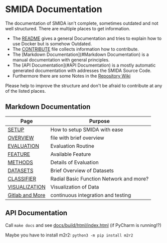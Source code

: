# SMIDA Documentation

The documentation of SMIDA isn't complete, sometimes outdated and not well structured. There are multiple places to get information.

- The [README](../README.md) gives a general Documentation and tries to explain how to use Docker but is somehow Outdated.
- The [CONTRIBUTE](../CONTRIBUTE.md) file collects information how to contribute.
- The [Markdown Documentation](#Markdown Documentation) is a manual documentation with general principles.
- The [API Documentation](#API Documentation) is a mostly automatic generated documentation with addresses the SMIDA Source Code.
- Furthermore there are some Notes in the [Repository Wiki](https://gitlab.informatik.uni-bremen.de/cgvr/smida2/schau_mir_in_die_augen/-/wikis/home)

Please help to improve the structure and don't be afraid to contribute at any of the listed places.

## Markdown Documentation

| Page | Purpose |
| ------ | ----------- |
| [SETUP](SETUP.md) | How to setup SMIDA with ease |
| [OVERVIEW](OVERVIEW.md) | file with brief overview  |
| [EVALUATION](EVALUATION.md) | Evaluation Routine |
| [FEATURE](FEATURE.md) | Available Feature |
| [METHODS](METHODS.md) |  Details of Evaluation |
| [DATASETS](DATASETS.md) | Brief Overview of Datasets |
| [CLASSIFIER](CLASSIFIER.md) | Radial Basic Function Network and more? |
| [VISUALIZATION](VISUALIZATION.md) | Visualization of Data |
| [Gitlab and More](GITLAB.md) | continuous integration  and testing|

## API Documentation

Call `make docs` and see [docs/build/html/index.html](http://localhost:63342/SMIDA/docs/build/html/index.html) (if PyCharm is running!?)

Maybe you have to install m2r2: `python3 -m pip install m2r2`